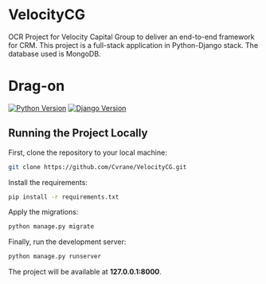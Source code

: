 # VelocityCG
OCR Project for Velocity Capital Group to deliver an end-to-end framework for CRM. 
This project is a full-stack application in Python-Django stack. The database used is MongoDB. 

# Drag-on

[![Python Version](https://img.shields.io/badge/python-3.7-brightgreen.svg)](https://python.org)
[![Django Version](https://img.shields.io/badge/django-2.1-brightgreen.svg)](https://djangoproject.com)




## Running the Project Locally

First, clone the repository to your local machine:

```bash
git clone https://github.com/Cvrane/VelocityCG.git
```

Install the requirements:

```bash
pip install -r requirements.txt
```

Apply the migrations:

```bash
python manage.py migrate
```

Finally, run the development server:

```bash
python manage.py runserver
```

The project will be available at **127.0.0.1:8000**.
